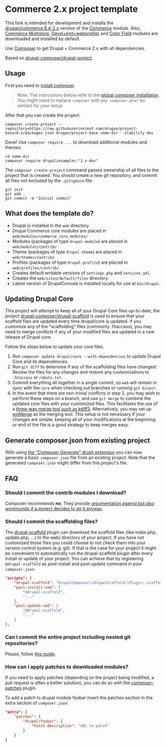 # Commerce 2.x project template

This fork is intended for development and installs the
[drugan/commerce:8.4-2.x](https://github.com/drugan/commerce)
version of the [Commerce](https://github.com/drupalcommerce/commerce/) module.
Also, [Commerce Multistore](https://github.com/drugan/commerce_multistore),
[Devel+kint+webprofiler](https://www.drupal.org/project/devel) and
[Color Field](https://www.drupal.org/project/color_field) modules are
downloaded and installed by default.

Use [Composer](https://getcomposer.org/) to get Drupal + Commerce 2.x with all
dependencies.

Based on [drupal-composer/drupal-project](https://github.com/drupal-composer/drupal-project).

## Usage

First you need to [install composer](https://getcomposer.org/doc/00-intro.md#installation-linux-unix-osx).

> Note: The instructions below refer to the [global composer installation](https://getcomposer.org/doc/00-intro.md#globally).
You might need to replace `composer` with `php composer.phar` (or similar)
for your setup.

After that you can create the project:

```
composer create-project --repository=https://raw.githubusercontent.com/drugan/project-base/8.x/packages.json drugan/project-base some-dir --stability dev
```

Done! Use `composer require ...` to download additional modules and themes:

```
cd some-dir
composer require drupal/examples:"1.x-dev"
```

The `composer create-project` command passes ownership of all files to the
project that is created. You should create a new git repository, and commit
all files not excluded by the `.gitignore` file:

```
git init
git add .
git commit -m "Initial commit"
```

## What does the template do?

* Drupal is installed in the `web` directory.
* Drupal Commerce core modules are placed in `web/modules/commerce_core_modules/`
* Modules (packages of type `drupal-module`) are placed in `web/modules/contrib/`
* Theme (packages of type `drupal-theme`) are placed in `web/themes/contrib/`
* Profiles (packages of type `drupal-profile`) are placed in `web/profiles/contrib/`
* Creates default writable versions of `settings.php` and `services.yml`.
* Creates the `web/sites/default/files` directory.
* Latest version of DrupalConsole is installed locally for use at `bin/drupal`.

## Updating Drupal Core

This project will attempt to keep all of your Drupal Core files up-to-date; the
project [drupal-composer/drupal-scaffold](https://github.com/drupal-composer/drupal-scaffold)
is used to ensure that your scaffold files are updated every time drupal/core is
updated. If you customize any of the "scaffolding" files (commonly .htaccess),
you may need to merge conflicts if any of your modified files are updated in a
new release of Drupal core.

Follow the steps below to update your core files.

1. Run `composer update drupal/core --with-dependencies` to update Drupal Core
   and its dependencies.
1. Run `git diff` to determine if any of the scaffolding files have changed.
   Review the files for any changes and restore any customizations to
  `.htaccess` or `robots.txt`.
1. Commit everything all together in a single commit, so `web` will remain in
   sync with the `core` when checking out branches or running `git bisect`.
1. In the event that there are non-trivial conflicts in step 2, you may wish
   to perform these steps on a branch, and use `git merge` to combine the
   updated core files with your customized files. This facilitates the use
   of a [three-way merge tool such as kdiff3](http://www.gitshah.com/2010/12/how-to-setup-kdiff-as-diff-tool-for-git.html).
   Alternatively, you may set up [extMerge](https://gist.github.com/drugan/72ddb1a7f0d6db14dcb7b59825b37928)
   as the merging tool. This setup is not necessary if your changes are simple;
   keeping all of your modifications at the beginning or end of the file is a
   good strategy to keep merges easy.

## Generate composer.json from existing project

With using [the "Composer Generate" drush extension](https://www.drupal.org/project/composer_generate)
you can now generate a basic `composer.json` file from an existing project.
Note that the generated `composer.json` might differ from this project's file.

## FAQ

### Should I commit the contrib modules I download?

Composer recommends **no**. They provide [argumentation against but also
workrounds if a project decides to do it anyway](https://getcomposer.org/doc/faqs/should-i-commit-the-dependencies-in-my-vendor-directory.md).

### Should I commit the scaffolding files?

The [drupal-scaffold](https://github.com/drupal-composer/drupal-scaffold) plugin can download the scaffold files (like
index.php, update.php, …) to the web/ directory of your project. If you have not customized those files you could choose
to not check them into your version control system (e.g. git). If that is the case for your project it might be
convenient to automatically run the drupal-scaffold plugin after every install or update of your project. You can
achieve that by registering `@drupal-scaffold` as post-install and post-update command in your `composer.json`:

```json
"scripts": {
    "drupal-scaffold": "DrupalComposer\\DrupalScaffold\\Plugin::scaffold",
    "post-install-cmd": [
        "@drupal-scaffold",
        "..."
    ],
    "post-update-cmd": [
        "@drupal-scaffold",
        "..."
    ]
},
```

### Can I commit the entire project including nested git repositories?

Please, follow [this guide](https://gist.github.com/drugan/fd81d791d52c815f898e3bdd3af7dbef).


### How can I apply patches to downloaded modules?

If you need to apply patches (depending on the project being modified, a pull
request is often a better solution), you can do so with the
[composer-patches](https://github.com/cweagans/composer-patches) plugin.

To add a patch to drupal module foobar insert the patches section in the extra
section of `composer.json`:
```json
"extra": {
    "patches": {
        "drupal/foobar": {
            "Patch description": "URL to patch"
        }
    }
}
```
